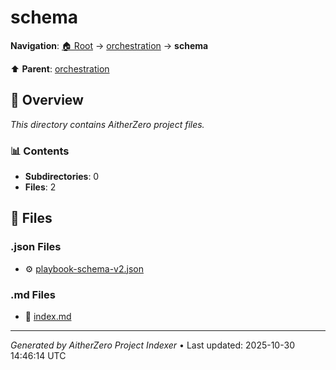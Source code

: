 # schema

**Navigation**: [🏠 Root](../../index.md) → [orchestration](../index.md) → **schema**

⬆️ **Parent**: [orchestration](../index.md)

## 📖 Overview

*This directory contains AitherZero project files.*

### 📊 Contents

- **Subdirectories**: 0
- **Files**: 2

## 📄 Files

### .json Files

- ⚙️ [playbook-schema-v2.json](./playbook-schema-v2.json)

### .md Files

- 📝 [index.md](./index.md)

---

*Generated by AitherZero Project Indexer* • Last updated: 2025-10-30 14:46:14 UTC

